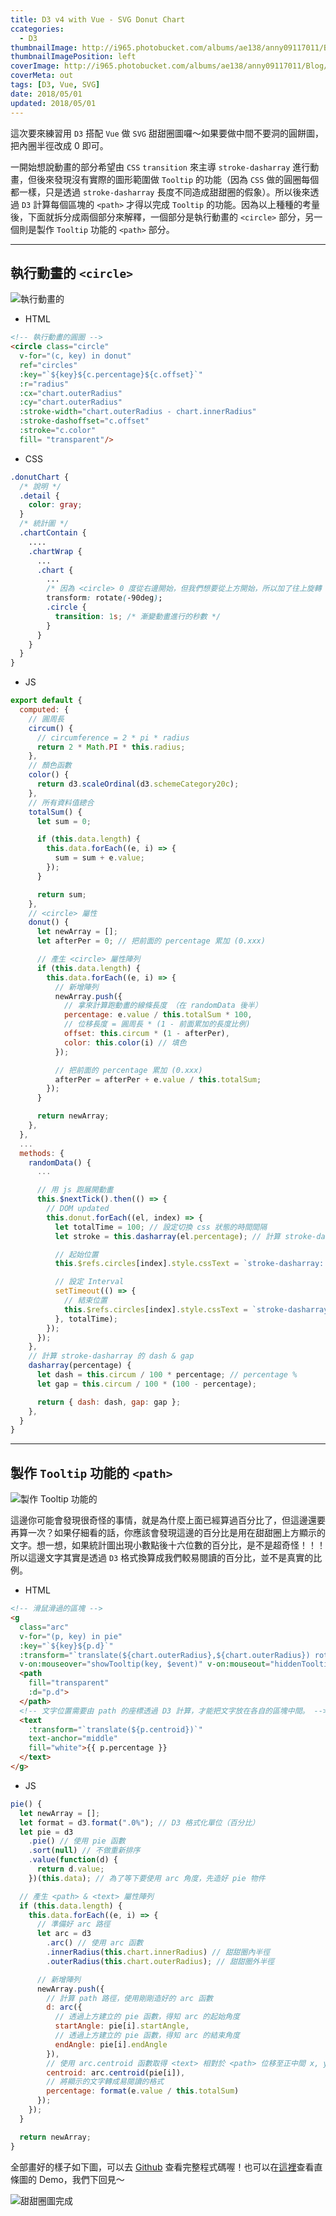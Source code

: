 ```yaml
---
title: D3 v4 with Vue - SVG Donut Chart
ccategories:
  - D3
thumbnailImage: http://i965.photobucket.com/albums/ae138/anny09117011/Blog/d3-vue-banner.png
thumbnailImagePosition: left
coverImage: http://i965.photobucket.com/albums/ae138/anny09117011/Blog/d3-vue-banner-blog.png
coverMeta: out
tags: [D3, Vue, SVG]
date: 2018/05/01
updated: 2018/05/01
---
```


這次要來練習用 `D3` 搭配 `Vue` 做 `SVG` 甜甜圈圖囉～如果要做中間不要洞的圓餅圖，把內圈半徑改成 0 即可。

<!--more-->

一開始想說動畫的部分希望由 `CSS` `transition` 來主導 `stroke-dasharray` 進行動畫，但後來發現沒有實際的圖形範圍做 `Tooltip` 的功能（因為 `CSS` 做的圓圈每個都一樣，只是透過 `stroke-dasharray` 長度不同造成甜甜圈的假象）。所以後來透過 `D3` 計算每個區塊的 `<path>` 才得以完成 `Tooltip` 的功能。因為以上種種的考量後，下面就拆分成兩個部分來解釋，一個部分是執行動畫的 `<circle>` 部分，另一個則是製作 `Tooltip` 功能的 `<path>` 部分。

***
## 執行動畫的 `<circle>`

![執行動畫的 <circle>](http://i965.photobucket.com/albums/ae138/anny09117011/Blog/Donut-01-circle.png "<circle>")

* HTML

```html
<!-- 執行動畫的圓圈 -->
<circle class="circle"
  v-for="(c, key) in donut"
  ref="circles"
  :key="`${key}${c.percentage}${c.offset}`"
  :r="radius"
  :cx="chart.outerRadius"
  :cy="chart.outerRadius"
  :stroke-width="chart.outerRadius - chart.innerRadius"
  :stroke-dashoffset="c.offset"
  :stroke="c.color"
  fill= "transparent"/>
```

* CSS

```css
.donutChart {
  /* 說明 */
  .detail {
    color: gray;
  }
  /* 統計圖 */
  .chartContain {
    ....
    .chartWrap {
      ...
      .chart {
        ...
        /* 因為 <circle> 0 度從右邊開始，但我們想要從上方開始，所以加了往上旋轉 90 度變形 */
        transform: rotate(-90deg);
        .circle {
          transition: 1s; /* 漸變動畫進行的秒數 */
        }
      }
    }
  }
}
```

* JS

```js
export default {
  computed: {
    // 圓周長
    circum() {
      // circumference = 2 * pi * radius
      return 2 * Math.PI * this.radius;
    },
    // 顏色函數
    color() {
      return d3.scaleOrdinal(d3.schemeCategory20c);
    },
    // 所有資料值總合
    totalSum() {
      let sum = 0;

      if (this.data.length) {
        this.data.forEach((e, i) => {
          sum = sum + e.value;
        });
      }

      return sum;
    },
    // <circle> 屬性
    donut() {
      let newArray = [];
      let afterPer = 0; // 把前面的 percentage 累加 (0.xxx)

      // 產生 <circle> 屬性陣列
      if (this.data.length) {
        this.data.forEach((e, i) => {
          // 新增陣列
          newArray.push({
            // 拿來計算跑動畫的線條長度 （在 randomData 後半）
            percentage: e.value / this.totalSum * 100,
            // 位移長度 = 圓周長 * (1 - 前面累加的長度比例)
            offset: this.circum * (1 - afterPer),
            color: this.color(i) // 填色
          });

          // 把前面的 percentage 累加 (0.xxx)
          afterPer = afterPer + e.value / this.totalSum;
        });
      }

      return newArray;
    },
  },
  ...
  methods: {
    randomData() {
      ...

      // 用 js 跑展開動畫
      this.$nextTick().then(() => {
        // DOM updated
        this.donut.forEach((el, index) => {
          let totalTime = 100; // 設定切換 css 狀態的時間間隔
          let stroke = this.dasharray(el.percentage); // 計算 stroke-dasharray

          // 起始位置
          this.$refs.circles[index].style.cssText = `stroke-dasharray: 0 ${this.circum}; opacity: 0`;

          // 設定 Interval
          setTimeout(() => {
            // 結束位置
            this.$refs.circles[index].style.cssText = `stroke-dasharray: ${stroke.dash} ${stroke.gap}; opacity: 1`;
          }, totalTime);
        });
      });
    },
    // 計算 stroke-dasharray 的 dash & gap
    dasharray(percentage) {
      let dash = this.circum / 100 * percentage; // percentage %
      let gap = this.circum / 100 * (100 - percentage);

      return { dash: dash, gap: gap };
    },
  }
}
```

***
## 製作 `Tooltip` 功能的 `<path>`

![製作 Tooltip 功能的 <path>](http://i965.photobucket.com/albums/ae138/anny09117011/Blog/Donut-02-tooltippath.png "<path>")

這邊你可能會發現很奇怪的事情，就是為什麼上面已經算過百分比了，但這邊還要再算一次？如果仔細看的話，你應該會發現這邊的百分比是用在甜甜圈上方顯示的文字。想一想，如果統計圖出現小數點後十六位數的百分比，是不是超奇怪！！！所以這邊文字其實是透過 `D3` 格式換算成我們較易閱讀的百分比，並不是真實的比例。

* HTML

```html
<!-- 滑鼠滑過的區塊 -->
<g
  class="arc"
  v-for="(p, key) in pie"
  :key="`${key}${p.d}`"
  :transform="`translate(${chart.outerRadius},${chart.outerRadius}) rotate(90)`"
  v-on:mouseover="showTooltip(key, $event)" v-on:mouseout="hiddenTooltip">
  <path
    fill="transparent"
    :d="p.d">
  </path>
  <!-- 文字位置需要由 path 的座標透過 D3 計算，才能把文字放在各自的區塊中間。 -->
  <text
    :transform="`translate(${p.centroid})`"
    text-anchor="middle"
    fill="white">{{ p.percentage }}
  </text>
</g>
```

* JS

```js
pie() {
  let newArray = [];
  let format = d3.format(".0%"); // D3 格式化單位（百分比）
  let pie = d3
    .pie() // 使用 pie 函數
    .sort(null) // 不做重新排序
    .value(function(d) {
      return d.value;
    })(this.data); // 為了等下要使用 arc 角度，先造好 pie 物件

  // 產生 <path> & <text> 屬性陣列
  if (this.data.length) {
    this.data.forEach((e, i) => {
      // 準備好 arc 路徑
      let arc = d3
        .arc() // 使用 arc 函數
        .innerRadius(this.chart.innerRadius) // 甜甜圈內半徑
        .outerRadius(this.chart.outerRadius); // 甜甜圈外半徑

      // 新增陣列
      newArray.push({
        // 計算 path 路徑，使用剛剛造好的 arc 函數
        d: arc({
          // 透過上方建立的 pie 函數，得知 arc 的起始角度
          startAngle: pie[i].startAngle, 
          // 透過上方建立的 pie 函數，得知 arc 的結束角度
          endAngle: pie[i].endAngle
        }),
        // 使用 arc.centroid 函數取得 <text> 相對於 <path> 位移至正中間 x, y
        centroid: arc.centroid(pie[i]),
        // 將顯示的文字轉成易閱讀的格式
        percentage: format(e.value / this.totalSum)
      });
    });
  }

  return newArray;
}
```

全部畫好的樣子如下圖，可以去 [Github](https://github.com/Annilla/d3-practice-vue-svg/blob/master/src/components/DonutChart.vue) 查看完整程式碼喔！也可以在[這裡](https://annilla.github.io/d3-practice-vue-svg/dist/)查看直條圖的 Demo，我們下回見～

![甜甜圈圖完成](http://i965.photobucket.com/albums/ae138/anny09117011/Blog/2018-05-01_1701.png "甜甜圈圖")